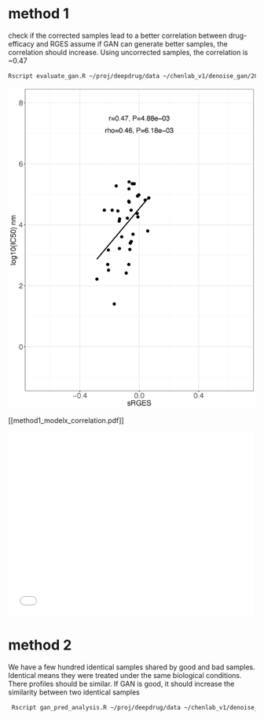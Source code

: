 # method 1
check if the corrected samples lead to a better correlation between drug-efficacy and RGES
assume if GAN can generate better samples, the correlation should increase. Using uncorrected samples, the correlation is ~0.47

```sh
Rscript evaluate_gan.R ~/proj/deepdrug/data ~/chenlab_v1/denoise_gan/2017-07-27-17-04-15_baseline/ 10000
```
![Alt Text](method1_base_line_correlation.png)

[[method1_modelx_correlation.pdf]]

<embed src="method1_modelx_correlation.pdf" width="500" height="375" type='application/pdf'>

# method 2
We have a few hundred identical samples shared by good and bad samples. Identical means they were treated under the same
biological conditions. There profiles should be similar. If GAN is good, it should increase the similarity between two identical samples
```sh
 Rscript gan_pred_analysis.R ~/proj/deepdrug/data ~/chenlab_v1/denoise_gan/2017-07-28-02-04-49_baseline/ 40000
```
